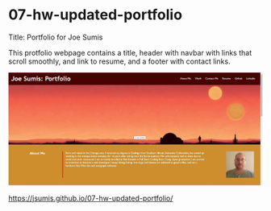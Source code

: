 # 07-hw-updated-portfolio

Title: Portfolio for Joe Sumis

This protfolio webpage contains a title, header with navbar with links that scroll smoothly, and link to resume, and a footer with contact links.


<img src="./assets/images/screencap.jpg" alt="screencap from finished live webpage" />

https://jsumis.github.io/07-hw-updated-portfolio/
